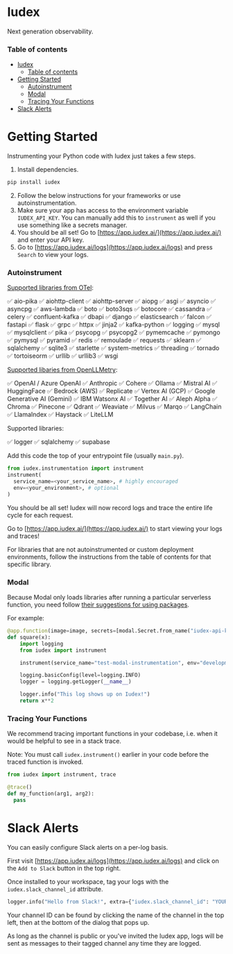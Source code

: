 # Iudex

Next generation observability.

### Table of contents
- [Iudex](#iudex)
    - [Table of contents](#table-of-contents)
- [Getting Started](#getting-started)
    - [Autoinstrument](#autoinstrument)
    - [Modal](#modal)
    - [Tracing Your Functions](#tracing-your-functions)
- [Slack Alerts](#slack-alerts)


# Getting Started
Instrumenting your Python code with Iudex just takes a few steps.

1. Install dependencies.
```bash
pip install iudex
```
2. Follow the below instructions for your frameworks or use autoinstrumentation.
3. Make sure your app has access to the environment variable `IUDEX_API_KEY`. You can manually add this to `instrument` as well if you use something like a secrets manager.
4. You should be all set! Go to [https://app.iudex.ai/](https://app.iudex.ai/) and enter your API key.
5. Go to [https://app.iudex.ai/logs](https://app.iudex.ai/logs) and press `Search` to view your logs.

### Autoinstrument
[Supported libraries from OTel](https://github.com/open-telemetry/opentelemetry-python-contrib/blob/main/instrumentation/README.md):

✅ aio-pika
✅ aiohttp-client
✅ aiohttp-server
✅ aiopg
✅ asgi
✅ asyncio
✅ asyncpg
✅ aws-lambda
✅ boto
✅ boto3sqs
✅ botocore
✅ cassandra
✅ celery
✅ confluent-kafka
✅ dbapi
✅ django
✅ elasticsearch
✅ falcon
✅ fastapi
✅ flask
✅ grpc
✅ httpx
✅ jinja2
✅ kafka-python
✅ logging
✅ mysql
✅ mysqlclient
✅ pika
✅ psycopg
✅ psycopg2
✅ pymemcache
✅ pymongo
✅ pymysql
✅ pyramid
✅ redis
✅ remoulade
✅ requests
✅ sklearn
✅ sqlalchemy
✅ sqlite3
✅ starlette
✅ system-metrics
✅ threading
✅ tornado
✅ tortoiseorm
✅ urllib
✅ urllib3
✅ wsgi

[Supported libaries from OpenLLMetry](https://github.com/traceloop/openllmetry?tab=readme-ov-file#-what-do-we-instrument):

✅ OpenAI / Azure OpenAI
✅ Anthropic
✅ Cohere
✅ Ollama
✅ Mistral AI
✅ HuggingFace
✅ Bedrock (AWS)
✅ Replicate
✅ Vertex AI (GCP)
✅ Google Generative AI (Gemini)
✅ IBM Watsonx AI
✅ Together AI
✅ Aleph Alpha
✅ Chroma
✅ Pinecone
✅ Qdrant
✅ Weaviate
✅ Milvus
✅ Marqo
✅ LangChain
✅ LlamaIndex
✅ Haystack
✅ LiteLLM

Supported libraries:

✅ logger
✅ sqlalchemy
✅ supabase


Add this code the top of your entrypoint file (usually `main.py`).
```python
from iudex.instrumentation import instrument
instrument(
  service_name=<your_service_name>, # highly encouraged
  env=<your_environment>, # optional
)
```
You should be all set! Iudex will now record logs and trace the entire life cycle for each request.

Go to [https://app.iudex.ai/](https://app.iudex.ai/) to start viewing your logs and traces!

For libraries that are not autoinstrumented or custom deployment environments, follow the instructions from the table of contents for that specific library.


### Modal
Because Modal only loads libraries after running a particular serverless function, you need follow [their suggestions for using packages](https://modal.com/docs/guide/custom-container#add-python-packages-with-pip_install).

For example:
```python
@app.function(image=image, secrets=[modal.Secret.from_name("iudex-api-key")])
def square(x):
    import logging
    from iudex import instrument

    instrument(service_name="test-modal-instrumentation", env="development")

    logging.basicConfig(level=logging.INFO)
    logger = logging.getLogger(__name__)

    logger.info("This log shows up on Iudex!")
    return x**2
```

### Tracing Your Functions
We recommend tracing important functions in your codebase, i.e. when it would be helpful to see in a stack trace.

Note: You must call `iudex.instrument()` earlier in your code before the traced function is invoked.

```python
from iudex import instrument, trace

@trace()
def my_function(arg1, arg2):
  pass
```

# Slack Alerts
You can easily configure Slack alerts on a per-log basis.

First visit [https://app.iudex.ai/logs](https://app.iudex.ai/logs) and click on the `Add to Slack` button in the top right.

Once installed to your workspace, tag your logs with the `iudex.slack_channel_id` attribute.
```python
logger.info("Hello from Slack!", extra={"iudex.slack_channel_id": "YOUR_SLACK_CHANNEL_ID"})
```
Your channel ID can be found by clicking the name of the channel in the top left, then at the bottom of the dialog that pops up.

As long as the channel is public or you've invited the Iudex app, logs will be sent as messages to their tagged channel any time they are logged.
